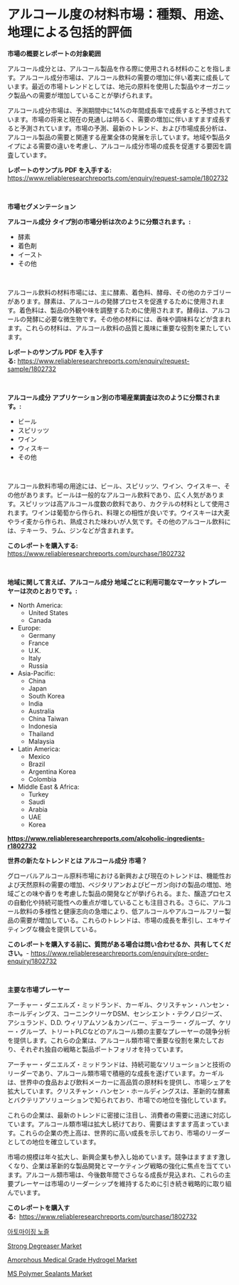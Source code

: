 <p><h1>アルコール度の材料市場：種類、用途、地理による包括的評価</h1></p><p><strong>市場の概要とレポートの対象範囲</strong></p>
<p><p>アルコール成分とは、アルコール製品を作る際に使用される材料のことを指します。アルコール成分市場は、アルコール飲料の需要の増加に伴い着実に成長しています。最近の市場トレンドとしては、地元の原料を使用した製品やオーガニック製品への需要が増加していることが挙げられます。</p><p>アルコール成分市場は、予測期間中に14%の年間成長率で成長すると予想されています。市場の将来と現在の見通しは明るく、需要の増加に伴いますます成長すると予測されています。市場の予測、最新のトレンド、および市場成長分析は、アルコール製品の需要と関連する産業全体の発展を示しています。地域や製品タイプによる需要の違いを考慮し、アルコール成分市場の成長を促進する要因を調査しています。</p></p>
<p><strong>レポートのサンプル PDF を入手する:</strong> <a href="https://www.reliableresearchreports.com/enquiry/request-sample/1802732">https://www.reliableresearchreports.com/enquiry/request-sample/1802732</a></p>
<p>&nbsp;</p>
<p><strong>市場セグメンテーション</strong></p>
<p><strong>アルコール成分 タイプ別の市場分析は次のように分類されます。:</strong></p>
<p><ul><li>酵素</li><li>着色剤</li><li>イースト</li><li>その他</li></ul></p>
<p>&nbsp;</p>
<p><p>アルコール飲料の材料市場には、主に酵素、着色料、酵母、その他のカテゴリーがあります。酵素は、アルコールの発酵プロセスを促進するために使用されます。着色料は、製品の外観や味を調整するために使用されます。酵母は、アルコールの発酵に必要な微生物です。その他の材料には、香味や調味料などが含まれます。これらの材料は、アルコール飲料の品質と風味に重要な役割を果たしています。</p></p>
<p><strong>レポートのサンプル PDF を入手する:</strong>&nbsp;<a href="https://www.reliableresearchreports.com/enquiry/request-sample/1802732">https://www.reliableresearchreports.com/enquiry/request-sample/1802732</a></p>
<p>&nbsp;</p>
<p><strong> アルコール成分 アプリケーション別の市場産業調査は次のように分類されます。:</strong></p>
<p><ul><li>ビール</li><li>スピリッツ</li><li>ワイン</li><li>ウィスキー</li><li>その他</li></ul></p>
<p>&nbsp;</p>
<p><p>アルコール飲料市場の用途には、ビール、スピリッツ、ワイン、ウイスキー、その他があります。ビールは一般的なアルコール飲料であり、広く人気があります。スピリッツは高アルコール度数の飲料であり、カクテルの材料として使用されます。ワインは葡萄から作られ、料理との相性が良いです。ウイスキーは大麦やライ麦から作られ、熟成された味わいが人気です。その他のアルコール飲料には、テキーラ、ラム、ジンなどが含まれます。</p></p>
<p><strong>このレポートを購入する:</strong>&nbsp; <a href="https://www.reliableresearchreports.com/purchase/1802732">https://www.reliableresearchreports.com/purchase/1802732</a></p>
<p>&nbsp;</p>
<p><strong>地域に関して言えば、アルコール成分 地域ごとに利用可能なマーケットプレーヤーは次のとおりです。:</strong></p>
<p><ul>
    <li>
        North America:
        <ul>
            <li>United States</li>
            <li>Canada</li>
        </ul>
    </li>
    <li>
        Europe:
        <ul>
            <li>Germany</li>
            <li>France</li>
            <li>U.K.</li>
            <li>Italy</li>
            <li>Russia</li>
        </ul>
    </li>
    <li>
        Asia-Pacific:
        <ul>
            <li>China</li>
            <li>Japan</li>
            <li>South Korea</li>
            <li>India</li>
            <li>Australia</li>
            <li>China Taiwan</li>
            <li>Indonesia</li>
            <li>Thailand</li>
            <li>Malaysia</li>
        </ul>
    </li>
    <li>
        Latin America:
        <ul>
            <li>Mexico</li>
            <li>Brazil</li>
            <li>Argentina Korea</li>
            <li>Colombia</li>
        </ul>
    </li>
    <li>
        Middle East & Africa:
        <ul>
            <li>Turkey</li>
            <li>Saudi</li>
            <li>Arabia</li>
            <li>UAE</li>
            <li>Korea</li>
        </ul>
    </li>
    </ul></p>
<p><strong><a href="https://www.reliableresearchreports.com/alcoholic-ingredients-r1802732">https://www.reliableresearchreports.com/alcoholic-ingredients-r1802732</a></strong>&nbsp;</p>
<p><strong>世界の新たなトレンドとは アルコール成分 市場？</strong></p>
<p><p>グローバルアルコール原料市場における新興および現在のトレンドは、機能性および天然原料の需要の増加、ベジタリアンおよびビーガン向けの製品の増加、地域ごとの味や香りを考慮した製品の開発などが挙げられる。また、醸造プロセスの自動化や持続可能性への重点が増していることも注目される。さらに、アルコール飲料の多様性と健康志向の急増により、低アルコールやアルコールフリー製品の需要が増加している。これらのトレンドは、市場の成長を牽引し、エキサイティングな機会を提供している。</p></p>
<p><strong>このレポートを購入する前に、質問がある場合は問い合わせるか、共有してください。</strong>- <a href="https://www.reliableresearchreports.com/enquiry/pre-order-enquiry/1802732">https://www.reliableresearchreports.com/enquiry/pre-order-enquiry/1802732</a></p>
<p>&nbsp;</p>
<p><strong>主要な市場プレーヤー</strong></p>
<p><p>アーチャー・ダニエルズ・ミッドランド、カーギル、クリスチャン・ハンセン・ホールディングス、コーニンクリーケDSM、センシエント・テクノロジーズ、アシュランド、D.D. ウィリアムソン＆カンパニー、デューラー・グループ、ケリー・グループ、トリートPLCなどのアルコール類の主要なプレーヤーの競争分析を提供します。これらの企業は、アルコール類市場で重要な役割を果たしており、それぞれ独自の戦略と製品ポートフォリオを持っています。</p><p>アーチャー・ダニエルズ・ミッドランドは、持続可能なソリューションと技術のリーダーであり、アルコール類市場で積極的な成長を遂げています。カーギルは、世界中の食品および飲料メーカーに高品質の原材料を提供し、市場シェアを拡大しています。クリスチャン・ハンセン・ホールディングスは、革新的な酵素とバクテリアソリューションで知られており、市場での地位を強化しています。</p><p>これらの企業は、最新のトレンドに密接に注目し、消費者の需要に迅速に対応しています。アルコール類市場は拡大し続けており、需要はますます高まっています。これらの企業の売上高は、世界的に高い成長を示しており、市場のリーダーとしての地位を確立しています。</p><p>市場の規模は年々拡大し、新興企業も参入し始めています。競争はますます激しくなり、企業は革新的な製品開発とマーケティング戦略の強化に焦点を当てています。アルコール類市場は、今後数年間でさらなる成長が見込まれ、これらの主要プレーヤーは市場のリーダーシップを維持するために引き続き戦略的に取り組んでいます。</p></p>
<p><strong>このレポートを購入する:</strong>&nbsp;&nbsp;<a href="https://www.reliableresearchreports.com/purchase/1802732">https://www.reliableresearchreports.com/purchase/1802732</a></p>
<p><p><a href="https://github.com/iansanftyord09878/Market-Research-Report-List-1/blob/main/910079124081.md">아토마이징 노즐</a></p><p><a href="https://www.linkedin.com/pulse/strong-degreaser-market-research-report-reveals-latest-trends-gqq6f?trackingId=t2K%2BrQGJ0XRLtaF767EY8Q%3D%3D">Strong Degreaser Market</a></p><p><a href="https://github.com/Alonsoolds3wq1d81czn8rbol/Market-Research-Report-List-2/blob/main/amorphous-medical-grade-hydrogel-market.md">Amorphous Medical Grade Hydrogel Market</a></p><p><a href="https://www.linkedin.com/pulse/ms-polymer-sealants-market-size-global-industry-overview-segmentation-8p4yc?trackingId=P7beZswVlEBkGQjnx8KUAQ%3D%3D">MS Polymer Sealants Market</a></p></p>